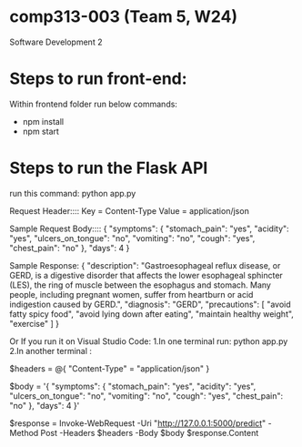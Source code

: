 # comp313-003 (Team 5, W24)
 Software Development 2

 Steps to run front-end:
 =======================
 Within frontend folder run below commands:
 - npm install
 - npm start

 Steps to run the Flask API
 ==========================
 run this command: 
 python app.py

 Request Header::::
 Key = Content-Type
 Value = application/json


Sample Request Body::::
{
  "symptoms": {
    "stomach_pain": "yes",
    "acidity": "yes",
    "ulcers_on_tongue": "no",
    "vomiting": "no",
    "cough": "yes",
    "chest_pain": "no"
  },
  "days": 4
}

Sample Response:
{
    "description": "Gastroesophageal reflux disease, or GERD, is a digestive disorder that affects the lower esophageal sphincter (LES), the ring of muscle between the esophagus and stomach. Many people, including pregnant women, suffer from heartburn or acid indigestion caused by GERD.",
    "diagnosis": "GERD",
    "precautions": [
        "avoid fatty spicy food",
        "avoid lying down after eating",
        "maintain healthy weight",
        "exercise"
    ]
}

Or If you run it on Visual Studio Code:
1.In one terminal run: python app.py
2.In another terminal :

$headers = @{
    "Content-Type" = "application/json"
}

$body = '{
    "symptoms": {
        "stomach_pain": "yes",
        "acidity": "yes",
        "ulcers_on_tongue": "no",
        "vomiting": "no",
        "cough": "yes",
        "chest_pain": "no"
    },
    "days": 4
}'

$response = Invoke-WebRequest -Uri "http://127.0.0.1:5000/predict" -Method Post -Headers $headers -Body $body
$response.Content



